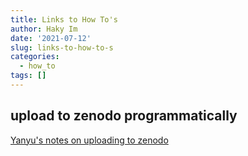 ```yaml
---
title: Links to How To's
author: Haky Im
date: '2021-07-12'
slug: links-to-how-to-s
categories:
  - how_to
tags: []
---
```


## upload to zenodo programmatically

[Yanyu's notes on uploading to zenodo](https://github.com/liangyy/misc-tools/tree/master/zenodo_upload)